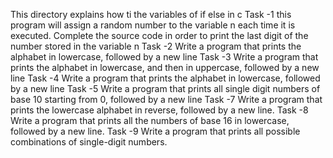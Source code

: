 This directory explains how ti the variables of if else in c
Task -1 this program will assign a random number to the variable n each time it is executed. Complete the source code in order to print the last digit of the number stored in the variable n
Task -2 Write a program that prints the alphabet in lowercase, followed by a new line
Task -3 Write a program that prints the alphabet in lowercase, and then in uppercase, followed by a new line
Task -4 Write a program that prints the alphabet in lowercase, followed by a new line
Task -5 Write a program that prints all single digit numbers of base 10 starting from 0, followed by a new line
Task -7 Write a program that prints the lowercase alphabet in reverse, followed by a new line.
Task -8 Write a program that prints all the numbers of base 16 in lowercase, followed by a new line.
Task -9 Write a program that prints all possible combinations of single-digit numbers.
